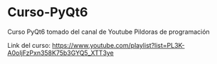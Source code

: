 # Curso-PyQt6
Curso PyQt6 tomado del canal de Youtube Pildoras de programación

Link del curso: https://www.youtube.com/playlist?list=PL3K-A0oIjFzPxn358K75b3GYQ5_XTT3ye
